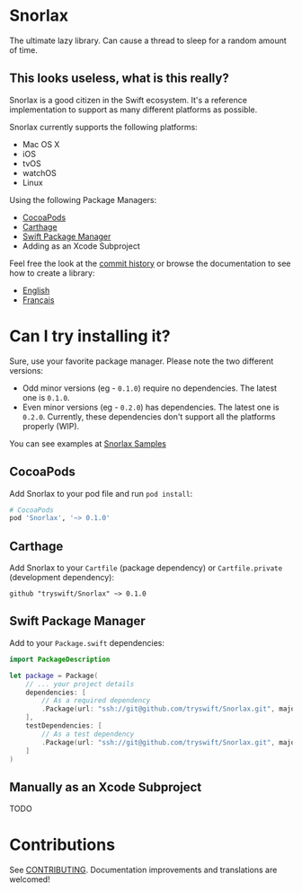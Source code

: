 Snorlax
=======

The ultimate lazy library. Can cause a thread to sleep for a random amount of
time.


This looks useless, what is this really?
----------------------------------------

Snorlax is a good citizen in the Swift ecosystem. It's a reference
implementation to support as many different platforms as possible.

Snorlax currently supports the following platforms:

- Mac OS X
- iOS
- tvOS
- watchOS
- Linux

Using the following Package Managers:

- [CocoaPods](https://cocoapods.org/)
- [Carthage](https://github.com/Carthage/Carthage)
- [Swift Package Manager](https://swift.org/package-manager/)
- Adding as an Xcode Subproject

Feel free the look at the [commit
history](https://github.com/tryswift/Snorlax/commits/master) or browse the
documentation to see how to create a library:

- [English](Documentation/en-US/)
- [Français](Documentation/fr-FR/)

Can I try installing it?
========================

Sure, use your favorite package manager. Please note the two different versions:

- Odd minor versions (eg - `0.1.0`) require no dependencies. The latest one is `0.1.0`.
- Even minor versions (eg - `0.2.0`) has dependencies. The latest one is
  `0.2.0`. Currently, these dependencies don't support all the platforms
  properly (WIP).

You can see examples at [Snorlax Samples](https://github.com/jeffh/SnorlaxSamples)

CocoaPods
---------

Add Snorlax to your pod file and run `pod install`:

```ruby
# CocoaPods
pod 'Snorlax', '~> 0.1.0'
```

Carthage
--------

Add Snorlax to your `Cartfile` (package dependency) or `Cartfile.private`
(development dependency):

```
github "tryswift/Snorlax" ~> 0.1.0
```

Swift Package Manager
---------------------

Add to your `Package.swift` dependencies:

```swift
import PackageDescription

let package = Package(
    // ... your project details
    dependencies: [
        // As a required dependency
        .Package(url: "ssh://git@github.com/tryswift/Snorlax.git", majorVersion: 0)
    ],
    testDependencies: [
        // As a test dependency
        .Package(url: "ssh://git@github.com/tryswift/Snorlax.git", majorVersion: 0)
    ]
)
```

Manually as an Xcode Subproject
-------------------------------

TODO


Contributions
=============

See
[CONTRIBUTING](https://github.com/tryswift/Snorlax/blob/master/CONTRIBUTING.md).
Documentation improvements and translations are welcomed!

